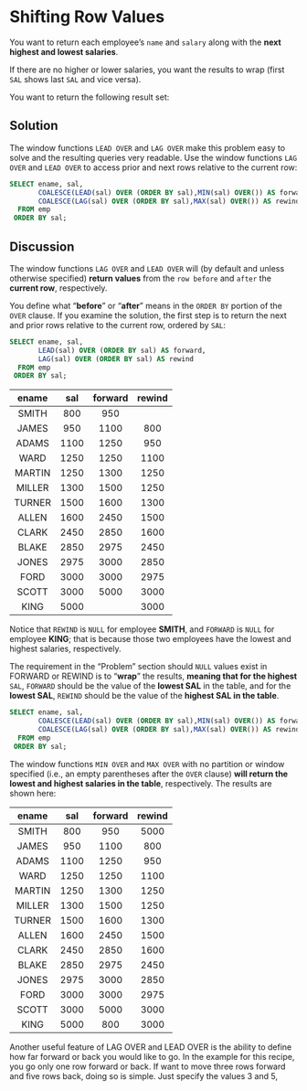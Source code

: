 # Shifting Row Values

You want to return each employee’s `name` and `salary` along with the **next highest and lowest salaries**.

If there are no higher or lower salaries, you want the results to wrap (first `SAL` shows last `SAL` and vice versa).

You want to return the following result set:

## Solution

The window functions `LEAD OVER` and `LAG OVER` make this problem easy to solve and the resulting queries very readable. Use the window functions `LAG OVER` and `LEAD OVER` to access prior and next rows relative to the current row:


```SQL
SELECT ename, sal,
       COALESCE(LEAD(sal) OVER (ORDER BY sal),MIN(sal) OVER()) AS forward,
       COALESCE(LAG(sal) OVER (ORDER BY sal),MAX(sal) OVER()) AS rewind
  FROM emp
 ORDER BY sal;
```

## Discussion

The window functions `LAG OVER` and `LEAD OVER` will (by default and unless otherwise specified) **return values** from the `row before` and `after` the **current row**, respectively.

You define what “**before**” or “**after**” means in the `ORDER BY` portion of the `OVER` clause. If you examine the solution, the first step is to return the next and prior rows relative to the current row, ordered by `SAL`:

```SQL
SELECT ename, sal,
       LEAD(sal) OVER (ORDER BY sal) AS forward,
       LAG(sal) OVER (ORDER BY sal) AS rewind
  FROM emp
 ORDER BY sal;
```

|ename  | sal  | forward | rewind|
|:-----:|:----:|:------:|:-------:|
|SMITH  |  800 |     950 ||
|JAMES  |  950 |    1100 |    800|
|ADAMS  | 1100 |    1250 |    950|
|WARD   | 1250 |    1250 |   1100|
|MARTIN | 1250 |    1300 |   1250|
|MILLER | 1300 |    1500 |   1250|
|TURNER | 1500 |    1600 |   1300|
|ALLEN  | 1600 |    2450 |   1500|
|CLARK  | 2450 |    2850 |   1600|
|BLAKE  | 2850 |    2975 |   2450|
|JONES  | 2975 |    3000 |   2850|
|FORD   | 3000 |    3000 |   2975|
|SCOTT  | 3000 |    5000 |   3000|
|KING   | 5000 |         |   3000|

Notice that `REWIND` is `NULL` for employee **SMITH**, and `FORWARD` is `NULL` for employee **KING**; that is because those two employees have the lowest and highest salaries, respectively.

The requirement in the “Problem” section should `NULL` values exist in FORWARD or REWIND is to “**wrap**” the results, **meaning that for the highest** `SAL`, `FORWARD` should be the value of the **lowest SAL** in the table, and for the **lowest SAL**, `REWIND` should be the value of the **highest SAL in the table**.


```SQL
SELECT ename, sal,
       COALESCE(LEAD(sal) OVER (ORDER BY sal),MIN(sal) OVER()) AS forward,
       COALESCE(LAG(sal) OVER (ORDER BY sal),MAX(sal) OVER()) AS rewind
  FROM emp
 ORDER BY sal;
```

The window functions `MIN OVER` and `MAX OVER` with no partition or window specified (i.e., an empty parentheses after the `OVER` clause) **will return the lowest and highest salaries in the table**, respectively. The results are shown here:

|ename  | sal  | forward | rewind|
|:----:|:-----:|:-------:|:-----:|
|SMITH  |  800 |     950 |   5000|
|JAMES  |  950 |    1100 |    800|
|ADAMS  | 1100 |    1250 |    950|
|WARD   | 1250 |    1250 |   1100|
|MARTIN | 1250 |    1300 |   1250|
|MILLER | 1300 |    1500 |   1250|
|TURNER | 1500 |    1600 |   1300|
|ALLEN  | 1600 |    2450 |   1500|
|CLARK  | 2450 |    2850 |   1600|
|BLAKE  | 2850 |    2975 |   2450|
|JONES  | 2975 |    3000 |   2850|
|FORD   | 3000 |    3000 |   2975|
|SCOTT  | 3000 |    5000 |   3000|
|KING   | 5000 |     800 |   3000|

Another useful feature of LAG OVER and LEAD OVER is the ability to define how far forward or back you would like to go. In the example for this recipe, you go only one row forward or back. If want to move three rows forward and five rows back, doing so is simple. Just specify the values 3 and 5,

